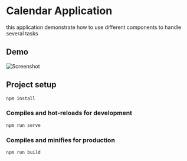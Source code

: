 # Calendar Application 
this application demonstrate how to use different components to handle several tasks 
## Demo
![Screenshot](https://i.ibb.co/pff8S4M/calendar-app.gif)

## Project setup 
```
npm install
```

### Compiles and hot-reloads for development
```
npm run serve
```

### Compiles and minifies for production
```
npm run build
```

